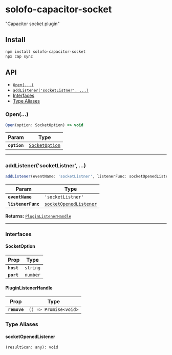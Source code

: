 # solofo-capacitor-socket

"Capacitor socket plugin"

## Install

```bash
npm install solofo-capacitor-socket
npx cap sync
```

## API

<docgen-index>

* [`Open(...)`](#open)
* [`addListener('socketListner', ...)`](#addlistenersocketlistner)
* [Interfaces](#interfaces)
* [Type Aliases](#type-aliases)

</docgen-index>

<docgen-api>
<!--Update the source file JSDoc comments and rerun docgen to update the docs below-->

### Open(...)

```typescript
Open(option: SocketOption) => void
```

| Param        | Type                                                  |
| ------------ | ----------------------------------------------------- |
| **`option`** | <code><a href="#socketoption">SocketOption</a></code> |

--------------------


### addListener('socketListner', ...)

```typescript
addListener(eventName: 'socketListner', listenerFunc: socketOpenedListener) => PluginListenerHandle
```

| Param              | Type                                                                  |
| ------------------ | --------------------------------------------------------------------- |
| **`eventName`**    | <code>'socketListner'</code>                                          |
| **`listenerFunc`** | <code><a href="#socketopenedlistener">socketOpenedListener</a></code> |

**Returns:** <code><a href="#pluginlistenerhandle">PluginListenerHandle</a></code>

--------------------


### Interfaces


#### SocketOption

| Prop       | Type                |
| ---------- | ------------------- |
| **`host`** | <code>string</code> |
| **`port`** | <code>number</code> |


#### PluginListenerHandle

| Prop         | Type                                      |
| ------------ | ----------------------------------------- |
| **`remove`** | <code>() =&gt; Promise&lt;void&gt;</code> |


### Type Aliases


#### socketOpenedListener

<code>(resultScan: any): void</code>

</docgen-api>
